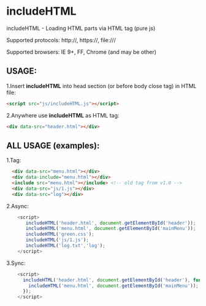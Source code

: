 # includeHTML
includeHTML - Loading HTML parts via HTML tag (pure js)

Supported protocols: http://, https://, file:///

Supported browsers: IE 9+, FF, Chrome (and may be other)

USAGE:
-----
1.Insert <b>includeHTML</b> into head section (or before body close tag) in HTML file: 
```html
<script src="js/includeHTML.js"></script>
```
2.Anywhere use <b>includeHTML</b> as HTML tag:
```html
<div data-src="header.html"></div>
```

ALL USAGE (examples):
-------
  1.Tag:
  ```html
    <div data-src="menu.html"></div>
    <div data-include="menu.html"></div>
    <include src="menu.html"></include> <!-- old tag from v1.0 -->
    <div data-src="js/1.js"></div>
    <div data-src="log"></div>
  ```

  2.Async:
```javascript
    <script>
       includeHTML('header.html', document.getElementById('header'));
       includeHTML('menu.html', document.getElementById('mainMenu'));
       includeHTML('green.css');
       includeHTML('js/1.js');
       includeHTML('log.txt','log');
    </script>
```

  3.Sync:
```javascript
    <script>
      includeHTML('header.html', document.getElementById('header'), function(){
        includeHTML('menu.html', document.getElementById('mainMenu'));
      });
    </script>
```
